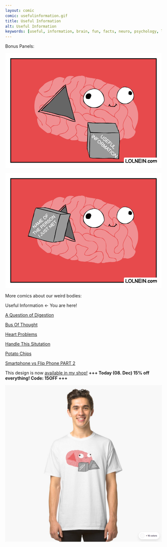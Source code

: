 ```yaml
---
layout: comic
comic: usefulinformation.gif
title: Useful Information
alt: Useful Information
keywords: [useful, information, brain, fun, facts, neuro, psychology, learning, studying, concentration]
---
```


Bonus Panels:

![Useful Information Bonus](/images/usefulinformation_bonus.gif)

![Useful Information Bonus 2](/images/usefulinformation_name.gif)


More comics about our weird bodies:

Useful Information <- You are here!

[A Question of Digestion](https://lolnein.com/2019/09/10/aquestionofdigestion/)

[Bus Of Thought](https://lolnein.com/2019/09/05/busofthought/)

[Heart Problems](https://lolnein.com/2019/06/05/heartproblems/)

[Handle This Situtation](https://lolnein.com/2019/04/25/handlethissituation/)

[Potato Chips](https://lolnein.com/2017/06/21/potatochips/)

[Smartphone vs Flip Phone PART 2](http://lolnein.com/2014/10/01/smartphones2/)


This design is now [available in my shop!](https://www.redbubble.com/people/lolnein/shop?asc=u) __+++ Today (08. Dec) 15% off everything! Code: 15OFF +++__


 

[![Useful Information Shirt](/images/usefulinformation_shirt2.png)](https://www.redbubble.com/people/lolnein/shop?asc=u)